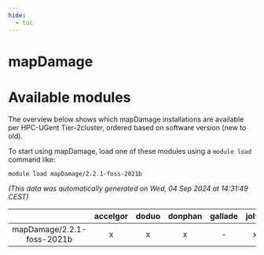 ```yaml
---
hide:
  - toc
---
```


mapDamage
=========

# Available modules


The overview below shows which mapDamage installations are available per HPC-UGent Tier-2cluster, ordered based on software version (new to old).

To start using mapDamage, load one of these modules using a `module load` command like:

```shell
module load mapDamage/2.2.1-foss-2021b
```

*(This data was automatically generated on Wed, 04 Sep 2024 at 14:31:49 CEST)*  

| |accelgor|doduo|donphan|gallade|joltik|shinx|skitty|
| :---: | :---: | :---: | :---: | :---: | :---: | :---: | :---: |
|mapDamage/2.2.1-foss-2021b|x|x|x|-|x|-|x|
